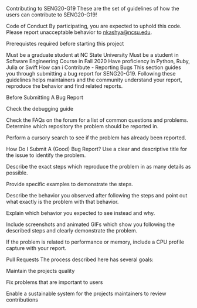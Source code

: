 Contributing to SENG20-G19
These are the set of guidelines of how the users can contribute to SENG20-G19!

Code of Conduct
By participating, you are expected to uphold this code. Please report unacceptable behavior to nkashya@ncsu.edu.

Prerequistes required before starting this project

Must be a graduate student at NC State University
Must be a student in Software Engineering Course in Fall 2020
Have proficiency in Python, Ruby, Julia or Swift
How can i Contribute -
Reporting Bugs
This section guides you through submitting a bug report for SENG20-G19. Following these guidelines helps maintainers and the community understand your report, reproduce the behavior and find related reports.

Before Submitting A Bug Report

Check the debugging guide

Check the FAQs on the forum for a list of common questions and problems. Determine which repository the problem should be reported in.

Perform a cursory search to see if the problem has already been reported.

How Do I Submit A (Good) Bug Report?
Use a clear and descriptive title for the issue to identify the problem.

Describe the exact steps which reproduce the problem in as many details as possible.

Provide specific examples to demonstrate the steps.

Describe the behavior you observed after following the steps and point out what exactly is the problem with that behavior.

Explain which behavior you expected to see instead and why.

Include screenshots and animated GIFs which show you following the described steps and clearly demonstrate the problem.

If the problem is related to performance or memory, include a CPU profile capture with your report.

Pull Requests
The process described here has several goals:

Maintain the projects quality

Fix problems that are important to users

Enable a sustainable system for the projects maintainers to review contributions
